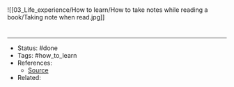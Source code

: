 #
![[03_Life_experience/How to learn/How to take notes while reading a book/Taking note when read.jpg]]

#
---
- Status: #done
- Tags: #how_to_learn
- References:
	- [Source](https://twitter.com/AlexAndBooks_/status/1310431178344853504)
- Related:
